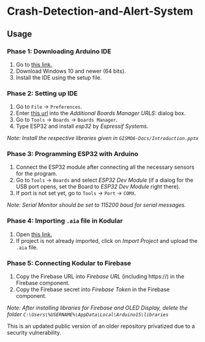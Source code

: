 # Crash-Detection-and-Alert-System

## Usage

### Phase 1: Downloading Arduino IDE

1. Go to [this link.](https://www.arduino.cc/en/software)
1. Download Windows 10 and newer (64 bits).
1. Install the IDE using the setup file.

### Phase 2: Setting up IDE

1. Go to `File` &rarr; `Preferences`.
1. Enter [this url](https://dl.espressif.com/dl/package_esp32_index.json) into the _Additional Boards Manager URLS:_ dialog box.
1. Go to `Tools` &rarr; `Boards` &rarr; `Boards Manager`.
1. Type ESP32 and install _esp32_ by _Espressif Systems_.

_Note: Install the respective libraries given in `GISMO6-Docs/Introduction.pptx`_

### Phase 3: Programming ESP32 with Arduino

1. Connect the ESP32 module after connecting all the necessary sensors for the program.
1. Go to `Tools` &rarr; `Boards` and select _ESP32 Dev Module_ (if a dialog for the USB port opens, set the Board to _ESP32 Dev Module_ right there).
1. If port is not set yet, go to `Tools` &rarr; `Port` &rarr; `COMX`.

_Note: Serial Monitor should be set to 115200 baud for serial messages._

### Phase 4: Importing `.aia` file in Kodular

1. Open [this link.](https://creator.kodular.io)
1. If project is not already imported, click on _Import Project_ and upload the `.aia` file.

### Phase 5: Connecting Kodular to Firebase

1. Copy the Firebase URL into _Firebase URL_ (including https://) in the Firebase component.
1. Copy the Firebase secret into _Firebase Token_ in the Firebase component.

_Note: After installing libraries for Firebase and OLED Display, delete the folder `C:\Users\%USERNAME%\AppData\Local\Arduino15\libraries`_

This is an updated public version of an older repository privatized due to a security vulnerability.
